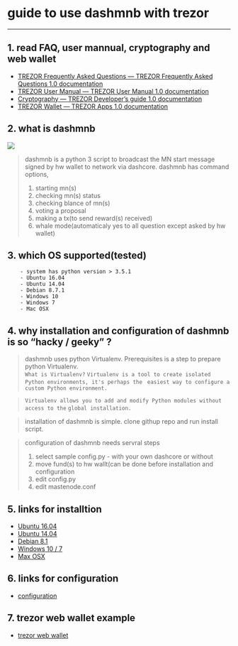 # guide to use dashmnb with trezor
- - - -
## 1. read FAQ, user mannual, cryptography and web wallet
* [TREZOR Frequently Asked Questions — TREZOR Frequently Asked Questions 1.0 documentation](https://doc.satoshilabs.com/trezor-faq/index.html) 
* [TREZOR User Manual — TREZOR User Manual 1.0 documentation](https://doc.satoshilabs.com/trezor-user/index.html) 
* [Cryptography — TREZOR Developer’s guide 1.0 documentation](https://doc.satoshilabs.com/trezor-tech/cryptography.html) 
* [TREZOR Wallet — TREZOR Apps 1.0 documentation](https://doc.satoshilabs.com/trezor-apps/trezorwallet.html)

## 2. what is dashmnb
![](https://raw.githubusercontent.com/chaeplin/dashmnb/master/others/pics/dashmnb2.png)

> dashmnb is a python 3 script to broadcast the MN start message signed by hw wallet  to network via dashcore.  dashmnb has command options,  
> 1) starting mn(s)  
> 2) checking mn(s) status  
> 3) checking blance of mn(s)  
> 4) voting a proposal  
> 5) making a tx(to send reward(s) received)  
> 6) whale mode(automaticaly yes to all question except asked by hw wallet)  

## 3. which OS supported(tested)
		- system has python version > 3.5.1
		- Ubuntu 16.04
		- Ubuntu 14.04
		- Debian 8.7.1
		- Windows 10
		- Windows 7
		- Mac OSX

## 4. why installation and configuration of dashmnb is so “hacky  / geeky” ?
> dashmnb uses python Virtualenv.  Prerequisites is a step to prepare python Virtualenv.  
`What is Virtualenv?`
`Virtualenv is a tool to create isolated Python environments, it's perhaps the `
`easiest way to configure a custom Python environment. `

> `Virtualenv allows you to add and modify Python modules without access to the`
`global installation.    `  

> installation of dashmnb is simple. clone githup repo and run install script.  

> configuration of dashmnb needs servral steps  
> 1) select sample config.py - with your own dashcore or without  
> 2) move fund(s) to hw wallt(can be done before installation and configuration  
> 3) edit config.py  
> 4) edit mastenode.conf  

## 5. links for installtion
* [Ubuntu 16.04](https://github.com/chaeplin/dashmnb/tree/master/others/pics/ubuntu-16.04)
* [Ubuntu 14.04](https://github.com/chaeplin/dashmnb/tree/master/others/pics/ubuntu-14.04)
* [Debian 8.1](https://github.com/chaeplin/dashmnb/tree/master/others/pics/debian-8.7.1)
* [Windows 10 / 7](https://github.com/chaeplin/dashmnb/tree/master/others/pics/windows10)
* [Max OSX](https://github.com/chaeplin/dashmnb#1b-install-prerequisites-mac-os)

## 6. links for configuration
* [configuration](https://github.com/chaeplin/dashmnb#configuration)

## 7. trezor web wallet example
* [trezor web wallet](https://github.com/chaeplin/dashmnb/blob/master/others/pics/trezor/README.md)


